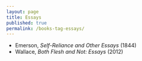 ```yaml
---
layout: page
title: Essays
published: true
permalink: /books-tag-essays/
---
```


* Emerson, _Self-Reliance and Other Essays_ (1844) 
* Wallace, _Both Flesh and Not: Essays_ (2012) 
